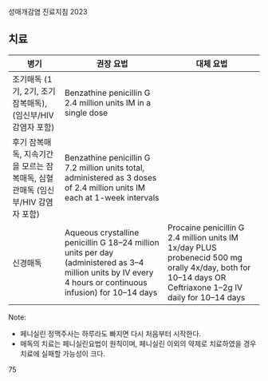 성매개감염 진료지침 2023

## 치료

| 병기 | 권장 요법 | 대체 요법 |
|---|---|---|
| 조기매독 (1기, 2기, 조기 잠복매독), (임신부/HIV 감염자 포함) | Benzathine penicillin G 2.4 million units IM in a single dose | |
| 후기 잠복매독, 지속기간을 모르는 잠복매독, 심혈관매독 (임신부/HIV 감염자 포함) | Benzathine penicillin G 7.2 million units total, administered as 3 doses of 2.4 million units IM each at 1-week intervals | |
| 신경매독 | Aqueous crystalline penicillin G 18–24 million units per day (administered as 3–4 million units by IV every 4 hours or continuous infusion) for 10–14 days | Procaine penicillin G 2.4 million units IM 1x/day PLUS probenecid 500 mg orally 4x/day, both for 10–14 days OR Ceftriaxone 1–2g IV daily for 10–14 days |

Note:
- 페니실린 정맥주사는 하루라도 빠지면 다시 처음부터 시작한다.
- 매독의 치료는 페니실린요법이 원칙이며, 페니실린 이외의 약제로 치료하였을 경우 치료에 실패할 가능성이 크다.

<PAGE>75